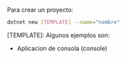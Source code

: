 Para crear un proyecto:

```bash
dotnet new [TEMPLATE] --name="nombre"
```

[TEMPLATE]:
Algunos ejemplos son:

- Aplicacion de consola (console)
